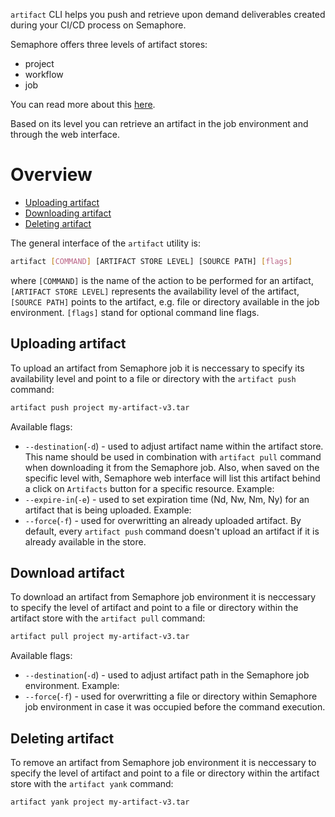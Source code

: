`artifact` CLI helps you push and retrieve upon demand deliverables
 created during your CI/CD process on Semaphore.

 Semaphore offers three levels of artifact stores:

- project
- workflow
- job

You can read more about this [here](use-case-doc).

Based on its level you can retrieve an artifact in the job environment and
through the web interface.

# Overview

- [Uploading artifact](#uploading-artifact)
- [Downloading artifact](#downloading-artifact)
- [Deleting artifact](#deleting-artifact)

The general interface of the `artifact` utility is:

```bash
artifact [COMMAND] [ARTIFACT STORE LEVEL] [SOURCE PATH] [flags]
```

where `[COMMAND]` is the name of the action to be performed for an artifact,
`[ARTIFACT STORE LEVEL]` represents the availability level of the artifact,
`[SOURCE PATH]` points to the artifact, e.g. file or directory
available in the job environment. `[flags]` stand for optional command line flags.

## Uploading artifact

To upload an artifact from Semaphore job it is neccessary to specify
its availability level and point to a file or directory
with the `artifact push` command:

```sh
artifact push project my-artifact-v3.tar
```

Available flags:

- `--destination`(`-d`) - used to adjust artifact name within the artifact store.
This name should be used in combination with `artifact pull` command when downloading it
from the Semaphore job. Also, when saved on the specific level with,
Semaphore web interface will list this artifact
behind a click on `Artifacts` button for a specific resource. Example:
- `--expire-in`(`-e`) - used to set expiration time (Nd, Nw, Nm, Ny) for an artifact that is being uploaded.
Example:
- `--force`(`-f`) - used for overwritting an already uploaded artifact. By default, every `artifact push` command doesn't upload an artifact if it is already available in the store.

## Download artifact

To download an artifact from Semaphore job environment it is neccessary to specify
the level of artifact and point to a file or directory within the artifact store
with the `artifact pull` command:

```sh
artifact pull project my-artifact-v3.tar
```

Available flags:

- `--destination`(`-d`) - used to adjust artifact path in the Semaphore job environment.
Example:
- `--force`(`-f`) - used for overwritting a file or directory within Semaphore job environment in case it was occupied before the command execution.

## Deleting artifact

To remove an artifact from Semaphore job environment it is neccessary to specify
the level of artifact and point to a file or directory within the artifact store
with the `artifact yank` command:

```sh
artifact yank project my-artifact-v3.tar
```
